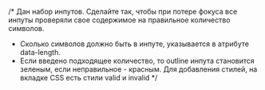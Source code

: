 /*
  Дан набор инпутов. Сделайте так, чтобы при потере фокуса все 
  инпуты проверяли свое содержимое на правильное количество символов. 
  
  - Сколько символов должно быть в инпуте, указывается в атрибуте data-length. 
  - Если введено подходящее количество, то outline инпута становится зеленым, 
    если неправильное - красным. Для добавления стилей, на вкладке CSS есть стили valid и invalid
*/